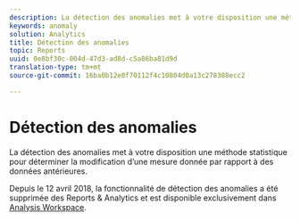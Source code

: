 ```yaml
---
description: La détection des anomalies met à votre disposition une méthode statistique pour déterminer la modification d’une mesure donnée par rapport à des données antérieures.
keywords: anomaly
solution: Analytics
title: Détection des anomalies
topic: Reports
uuid: 0e8bf30c-004d-47d3-ad8d-c5a86ba81d9d
translation-type: tm+mt
source-git-commit: 16ba0b12e0f70112f4c10804d0a13c278388ecc2

---
```



# Détection des anomalies

La détection des anomalies met à votre disposition une méthode statistique pour déterminer la modification d’une mesure donnée par rapport à des données antérieures.

Depuis le 12 avril 2018, la fonctionnalité de détection des anomalies a été supprimée des Reports &amp; Analytics et est disponible exclusivement dans [Analysis Workspace](https://marketing.adobe.com/resources/help/en_US/analytics/analysis-workspace/virtual-analyst.html).
